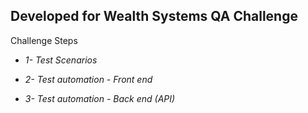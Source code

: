 ## Developed for Wealth Systems QA Challenge


Challenge Steps


- _1- Test Scenarios_


- _2- Test automation - Front end_


- _3- Test automation - Back end (API)_


